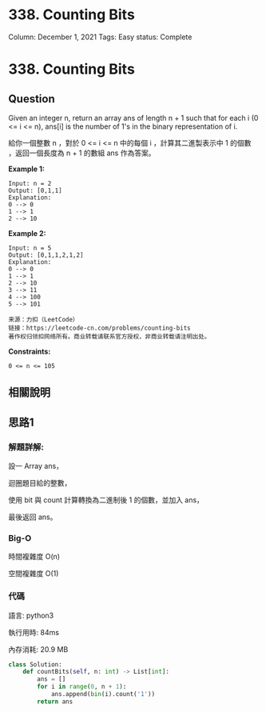 # 338. Counting Bits

Column: December 1, 2021
Tags: Easy
status: Complete

# 338. Counting Bits

## Question

Given an integer n, return an array ans of length n + 1 such that for each i (0 <= i <= n), ans[i] is the number of 1's in the binary representation of i.

給你一個整數 n ，對於 0 <= i <= n 中的每個 i ，計算其二進製表示中 1 的個數 ，返回一個長度為 n + 1 的數組 ans 作為答案。

**Example 1:**

```
Input: n = 2
Output: [0,1,1]
Explanation:
0 --> 0
1 --> 1
2 --> 10
```

**Example 2:**

```
Input: n = 5
Output: [0,1,1,2,1,2]
Explanation:
0 --> 0
1 --> 1
2 --> 10
3 --> 11
4 --> 100
5 --> 101

来源：力扣（LeetCode）
链接：https://leetcode-cn.com/problems/counting-bits
著作权归领扣网络所有。商业转载请联系官方授权，非商业转载请注明出处。
```

**Constraints:**

`0 <= n <= 105`

## 相關說明

## 思路1

### 解題詳解:

設一 Array ans，

迴圈題目給的整數，

使用 bit 與 count 計算轉換為二進制後 1 的個數，並加入 ans，

最後返回 ans。

### Big-O

時間複雜度 O(n)

空間複雜度 O(1)

### 代碼

語言: python3

執行用時: 84ms 

內存消耗: 20.9 MB

```python
class Solution:
    def countBits(self, n: int) -> List[int]:
        ans = []
        for i in range(0, n + 1):
            ans.append(bin(i).count('1'))
        return ans
```